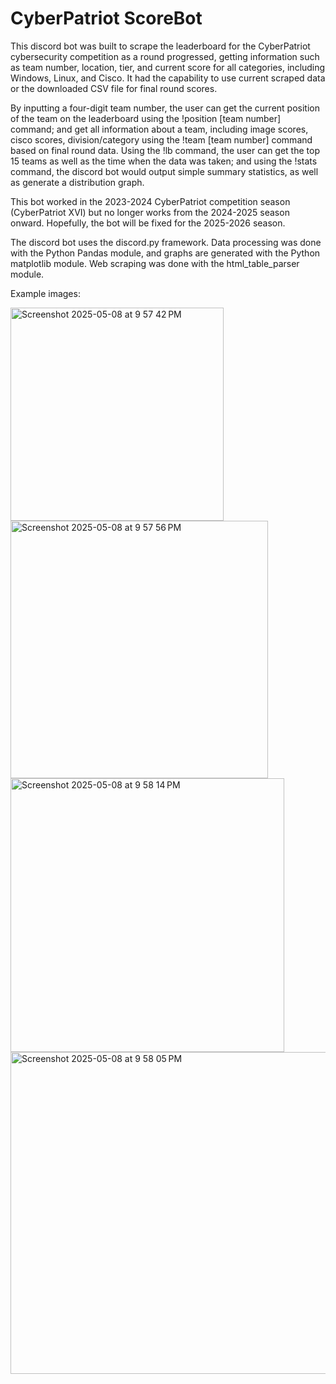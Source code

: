 # CyberPatriot ScoreBot

This discord bot was built to scrape the leaderboard for the CyberPatriot cybersecurity competition as a round progressed, getting information such as team number, location, tier, and current score for all categories, including Windows, Linux, and Cisco. It had the capability to use current scraped data or the downloaded CSV file for final round scores.

By inputting a four-digit team number, the user can get the current position of the team on the leaderboard using the !position [team number] command; and get all information about a team, including image scores, cisco scores, division/category using the !team [team number] command based on final round data. Using the !lb command, the user can get the top 15 teams as well as the time when the data was taken; and using the !stats command, the discord bot would output simple summary statistics, as well as generate a distribution graph.

This bot worked in the 2023-2024 CyberPatriot competition season (CyberPatriot XVI) but no longer works from the 2024-2025 season onward. Hopefully, the bot will be fixed for the 2025-2026 season.

The discord bot uses the discord.py framework. Data processing was done with the Python Pandas module, and graphs are generated with the Python matplotlib module. Web scraping was done with the html_table_parser module.

Example images:

<img width="341" alt="Screenshot 2025-05-08 at 9 57 42 PM" src="https://github.com/user-attachments/assets/fbe95011-b3ed-4539-b0aa-9761f35ad65e" />
<img width="412" alt="Screenshot 2025-05-08 at 9 57 56 PM" src="https://github.com/user-attachments/assets/004f3722-cdaf-4184-826c-648fa7ad05c0" />
<img width="438" alt="Screenshot 2025-05-08 at 9 58 14 PM" src="https://github.com/user-attachments/assets/ef1d9c83-8d70-451e-8663-23988d0e312f" />
<img width="515" alt="Screenshot 2025-05-08 at 9 58 05 PM" src="https://github.com/user-attachments/assets/ab8848fe-7e8a-43a2-8663-6920c6c6593e" />



